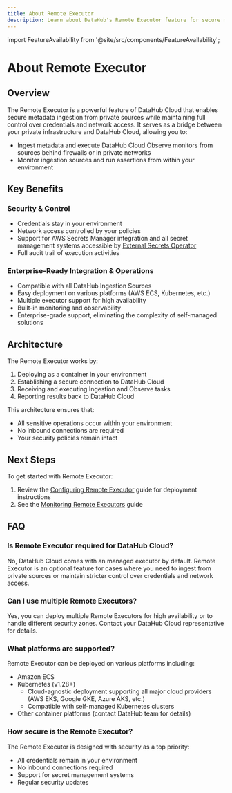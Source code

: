 ```yaml
---
title: About Remote Executor
description: Learn about DataHub's Remote Executor feature for secure metadata ingestion from private sources
---
```


import FeatureAvailability from '@site/src/components/FeatureAvailability';

# About Remote Executor
<FeatureAvailability saasOnly />

## Overview

The Remote Executor is a powerful feature of DataHub Cloud that enables secure metadata ingestion from private sources while maintaining full control over credentials and network access. It serves as a bridge between your private infrastructure and DataHub Cloud, allowing you to:

- Ingest metadata and execute DataHub Cloud Observe monitors from sources behind firewalls or in private networks
- Monitor ingestion sources and run assertions from within your environment

## Key Benefits

### Security & Control
- Credentials stay in your environment
- Network access controlled by your policies
- Support for AWS Secrets Manager integration and all secret management systems accessible by [External Secrets Operator](https://external-secrets.io/latest/provider/aws-secrets-manager/)
- Full audit trail of execution activities

### Enterprise-Ready Integration & Operations
- Compatible with all DataHub Ingestion Sources
- Easy deployment on various platforms (AWS ECS, Kubernetes, etc.)
- Multiple executor support for high availability
- Built-in monitoring and observability
- Enterprise-grade support, eliminating the complexity of self-managed solutions

## Architecture

The Remote Executor works by:
1. Deploying as a container in your environment
2. Establishing a secure connection to DataHub Cloud
3. Receiving and executing Ingestion and Observe tasks
4. Reporting results back to DataHub Cloud

This architecture ensures that:
- All sensitive operations occur within your environment
- No inbound connections are required
- Your security policies remain intact

## Next Steps

To get started with Remote Executor:
1. Review the [Configuring Remote Executor](../operator-guide/setting-up-remote-ingestion-executor.md) guide for deployment instructions
2. See the [Monitoring Remote Executors](monitoring.md) guide

## FAQ

### Is Remote Executor required for DataHub Cloud?
No, DataHub Cloud comes with an managed executor by default. Remote Executor is an optional feature for cases where you need to ingest from private sources or maintain stricter control over credentials and network access.

### Can I use multiple Remote Executors?
Yes, you can deploy multiple Remote Executors for high availability or to handle different security zones. Contact your DataHub Cloud representative for details.

### What platforms are supported?
Remote Executor can be deployed on various platforms including:
- Amazon ECS
- Kubernetes (v1.28+)
  - Cloud-agnostic deployment supporting all major cloud providers (AWS EKS, Google GKE, Azure AKS, etc.)
  - Compatible with self-managed Kubernetes clusters
- Other container platforms (contact DataHub team for details)

### How secure is the Remote Executor?
The Remote Executor is designed with security as a top priority:
- All credentials remain in your environment
- No inbound connections required
- Support for secret management systems
- Regular security updates
